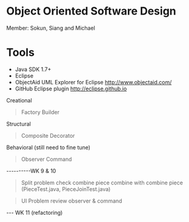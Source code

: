 # Object Oriented Software Design
Member: Sokun, Siang and Michael

# Tools
- Java SDK 1.7+
- Eclipse
- ObjectAid UML Explorer for Eclipse http://www.objectaid.com/
- GitHub Eclipse plugin http://eclipse.github.io

Creational
> Factory
> Builder 

Structural
> Composite
> Decorator

Behavioral (still need to fine tune)
> Observer
> Command


----------WK 9 & 10
> Split problem
> check combine piece combine with combine piece (PieceTest.java, PieceJoinTest.java)

> UI Problem
> review observer & command


--- WK 11 (refactoring)
